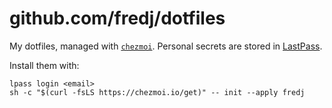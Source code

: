 # github.com/fredj/dotfiles

My dotfiles, managed with [`chezmoi`](https://github.com/twpayne/chezmoi). Personal secrets are stored in [LastPass](https://lastpass.com).

Install them with:

    lpass login <email>
    sh -c "$(curl -fsLS https://chezmoi.io/get)" -- init --apply fredj
